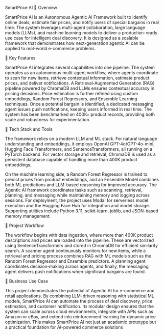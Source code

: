 SmartPrice AI
📌 Overview

SmartPrice AI is an Autonomous Agentic AI Framework built to identify online deals, estimate fair prices, and notify users of special bargains in real time. The system leverages multi-agent collaboration, large language models (LLMs), and machine learning models to deliver a production-ready use case for intelligent deal discovery. It is designed as a scalable framework that demonstrates how next-generation agentic AI can be applied to real-world e-commerce problems.

🚀 Key Features

SmartPrice AI integrates several capabilities into one pipeline. The system operates as an autonomous multi-agent workflow, where agents coordinate to scan for new items, retrieve contextual information, estimate product prices, and deliver notifications. A Retrieval-Augmented Generation (RAG) pipeline powered by ChromaDB and LLMs ensures contextual accuracy in pricing decisions. Price estimation is further refined using custom embeddings, Random Forest Regressors, and Ensemble Learning techniques. Once a potential bargain is identified, a dedicated messaging agent issues push notifications, keeping users informed in real time. The system has been benchmarked on 400K+ product records, providing both scale and robustness for experimentation.

🧠 Tech Stack and Tools

The framework relies on a modern LLM and ML stack. For natural language understanding and embeddings, it employs OpenAI GPT-4o/GPT-4o-mini, Hugging Face Transformers, and SentenceTransformers, all running on a PyTorch backend. For vector storage and retrieval, ChromaDB is used as a persistent database capable of handling more than 400K product embeddings.

On the machine learning side, a Random Forest Regressor is trained to predict prices from product embeddings, and an Ensemble Model combines both ML predictions and LLM-based reasoning for improved accuracy. The Agentic AI framework coordinates tasks such as scanning, retrieval, planning, and messaging while maintaining memory and logging across sessions. For deployment, the project uses Modal for serverless model execution and the Hugging Face Hub for integration and model storage. Supporting utilities include Python 3.11, scikit-learn, joblib, and JSON-based memory management.

📂 Project Workflow

The workflow begins with data ingestion, where more than 400K product descriptions and prices are loaded into the pipeline. These are vectorized using SentenceTransformers and stored in ChromaDB for efficient similarity search. A scanner agent continuously monitors for new items, while a retrieval and pricing process combines RAG with ML models such as the Random Forest Regressor and Ensemble predictors. A planning agent coordinates decision-making across agents, and finally, the messaging agent delivers push notifications when significant bargains are found.

💼 Business Use Case

This project demonstrates the potential of Agentic AI for e-commerce and retail applications. By combining LLM-driven reasoning with statistical ML models, SmartPrice AI can automate the process of deal discovery, price estimation, and customer notification. Its modular design ensures that the system can scale across cloud environments, integrate with APIs such as Amazon or eBay, and extend into reinforcement learning for dynamic price optimization. This makes SmartPrice AI not just an academic prototype but a practical foundation for AI-powered commerce solutions
